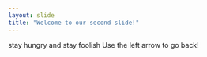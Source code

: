 ```yaml
---
layout: slide
title: "Welcome to our second slide!"
---
```

stay hungry and stay foolish
Use the left arrow to go back!
